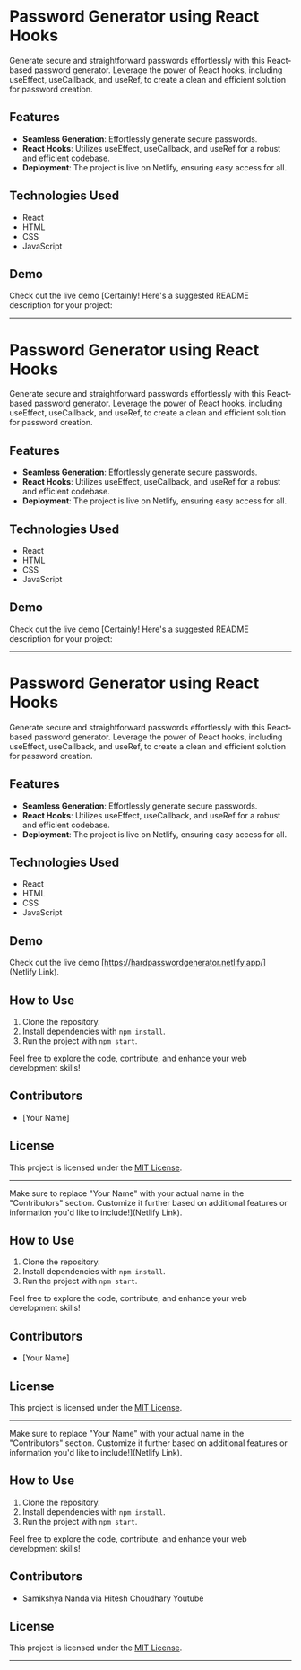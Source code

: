 
# Password Generator using React Hooks

Generate secure and straightforward passwords effortlessly with this React-based password generator. Leverage the power of React hooks, including useEffect, useCallback, and useRef, to create a clean and efficient solution for password creation.

## Features
- **Seamless Generation**: Effortlessly generate secure passwords.
- **React Hooks**: Utilizes useEffect, useCallback, and useRef for a robust and efficient codebase.
- **Deployment**: The project is live on Netlify, ensuring easy access for all.

## Technologies Used
- React
- HTML
- CSS
- JavaScript

## Demo
Check out the live demo [Certainly! Here's a suggested README description for your project:

---
# Password Generator using React Hooks

Generate secure and straightforward passwords effortlessly with this React-based password generator. Leverage the power of React hooks, including useEffect, useCallback, and useRef, to create a clean and efficient solution for password creation.

## Features
- **Seamless Generation**: Effortlessly generate secure passwords.
- **React Hooks**: Utilizes useEffect, useCallback, and useRef for a robust and efficient codebase.
- **Deployment**: The project is live on Netlify, ensuring easy access for all.

## Technologies Used
- React
- HTML
- CSS
- JavaScript

## Demo
Check out the live demo [Certainly! Here's a suggested README description for your project:

---
# Password Generator using React Hooks

Generate secure and straightforward passwords effortlessly with this React-based password generator. Leverage the power of React hooks, including useEffect, useCallback, and useRef, to create a clean and efficient solution for password creation.

## Features
- **Seamless Generation**: Effortlessly generate secure passwords.
- **React Hooks**: Utilizes useEffect, useCallback, and useRef for a robust and efficient codebase.
- **Deployment**: The project is live on Netlify, ensuring easy access for all.

## Technologies Used
- React
- HTML
- CSS
- JavaScript

## Demo
Check out the live demo [https://hardpasswordgenerator.netlify.app/] (Netlify Link).

## How to Use
1. Clone the repository.
2. Install dependencies with `npm install`.
3. Run the project with `npm start`.

Feel free to explore the code, contribute, and enhance your web development skills!

## Contributors
- [Your Name]

## License
This project is licensed under the [MIT License](LICENSE).

---

Make sure to replace "Your Name" with your actual name in the "Contributors" section. Customize it further based on additional features or information you'd like to include!](Netlify Link).

## How to Use
1. Clone the repository.
2. Install dependencies with `npm install`.
3. Run the project with `npm start`.

Feel free to explore the code, contribute, and enhance your web development skills!

## Contributors
- [Your Name]

## License
This project is licensed under the [MIT License](LICENSE).

---

Make sure to replace "Your Name" with your actual name in the "Contributors" section. Customize it further based on additional features or information you'd like to include!](Netlify Link).

## How to Use
1. Clone the repository.
2. Install dependencies with `npm install`.
3. Run the project with `npm start`.

Feel free to explore the code, contribute, and enhance your web development skills!

## Contributors
- Samikshya Nanda via Hitesh Choudhary Youtube

## License
This project is licensed under the [MIT License](LICENSE).

--- 
